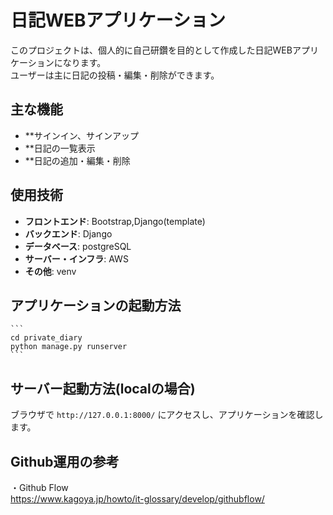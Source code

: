 # 日記WEBアプリケーション

このプロジェクトは、個人的に自己研鑽を目的として作成した日記WEBアプリケーションになります。  
ユーザーは主に日記の投稿・編集・削除ができます。

## 主な機能
- **サインイン、サインアップ
- **日記の一覧表示
- **日記の追加・編集・削除

## 使用技術
- **フロントエンド**: Bootstrap,Django(template)
- **バックエンド**: Django
- **データベース**: postgreSQL
- **サーバー・インフラ**: AWS
- **その他**: venv

## アプリケーションの起動方法
    ```
    cd private_diary
    python manage.py runserver
    ```

## サーバー起動方法(localの場合)
ブラウザで `http://127.0.0.1:8000/` にアクセスし、アプリケーションを確認します。

## Github運用の参考
・Github Flow  
https://www.kagoya.jp/howto/it-glossary/develop/githubflow/
